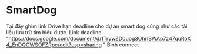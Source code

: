 # SmartDog
Tại đây ghim link Drive hạn deadline cho dự án smart dog cũng như các tài liệu lưu trữ tìm hiểu được.
Link deadline "https://docs.google.com/document/d/1TrywZD0uog3OhrlBWAp7z47quRoX4_EnDQOWSOFZRpc/edit?usp=sharing "
Bình connect 
